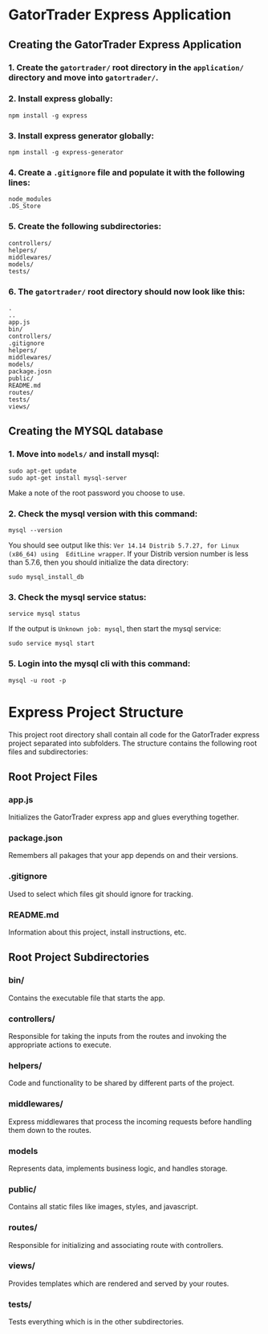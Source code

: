 # GatorTrader Express Application

## Creating the GatorTrader Express Application

### 1. Create the `gatortrader/` root directory in the `application/` directory and move into `gatortrader/`.

### 2. Install express globally:
```
npm install -g express
```

### 3. Install express generator globally:
```
npm install -g express-generator
```

### 4. Create a `.gitignore` file and populate it with the following lines:
```
node_modules
.DS_Store
```

### 5. Create the following subdirectories:
```
controllers/
helpers/
middlewares/
models/
tests/
```

### 6. The `gatortrader/` root directory should now look like this:
```
.
..
app.js
bin/
controllers/
.gitignore
helpers/
middlewares/
models/
package.josn
public/
README.md
routes/
tests/
views/
```

## Creating the MYSQL database

### 1. Move into `models/` and install mysql:
```
sudo apt-get update
sudo apt-get install mysql-server
```
Make a note of the root password you choose to use.

### 2. Check the mysql version with this command:
```
mysql --version
```
You should see output like this: `Ver 14.14 Distrib 5.7.27, for Linux (x86_64) using  EditLine wrapper`.
If your Distrib version number is less than 5.7.6, then you should initialize the data directory:
```
sudo mysql_install_db
```

### 3. Check the mysql service status:
```
service mysql status
```
If the output is `Unknown job: mysql`, then start the mysql service:
```
sudo service mysql start
```

### 5. Login into the mysql cli with this command:
```
mysql -u root -p
```


# Express Project Structure

This project root directory shall contain all code for the GatorTrader express project separated into subfolders.
The structure contains the following root files and subdirectories:

## Root Project Files

### app.js
Initializes the GatorTrader express app and glues everything together.

### package.json
Remembers all pakages that your app depends on and their versions.

### .gitignore
Used to select which files git should ignore for tracking.

### README.md
Information about this project, install instructions, etc.

## Root Project Subdirectories

### bin/
Contains the executable file that starts the app.

### controllers/
Responsible for taking the inputs from the routes and invoking the appropriate actions to execute.

### helpers/
Code and functionality to be shared by different parts of the project.

### middlewares/
Express middlewares that process the incoming requests before handling them down to the routes.

### models
Represents data, implements business logic, and handles storage.

### public/
Contains all static files like images, styles, and javascript.

### routes/
Responsible for initializing and associating route with controllers.

### views/
Provides templates which are rendered and served by your routes.

### tests/
Tests everything which is in the other subdirectories.
